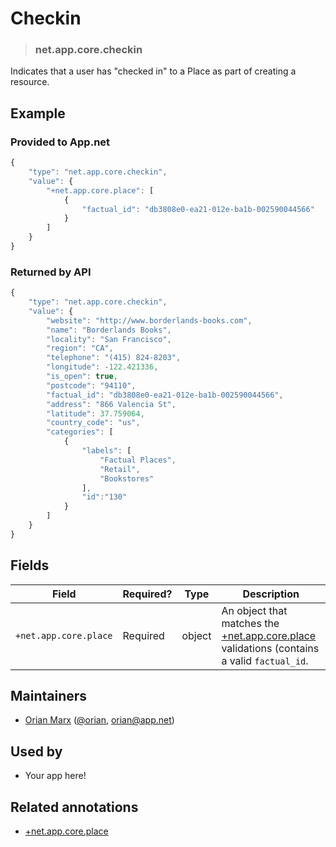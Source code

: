 <!-- give your annotation a title -->
# Checkin

<!-- specify the "type" for your annotation -->
> ### net.app.core.checkin

<!-- provide a description of what your annotation represents -->
Indicates that a user has "checked in" to a Place as part of creating a resource.

<!-- provide at least one example of what your annotation might look like in the wild -->
## Example

### Provided to App.net
~~~ js
{
    "type": "net.app.core.checkin",
    "value": {
        "+net.app.core.place": [
            {
                "factual_id": "db3808e0-ea21-012e-ba1b-002590044566"
            }
        ]
    }
}
~~~

### Returned by API

~~~ js
{
    "type": "net.app.core.checkin",
    "value": {
        "website": "http://www.borderlands-books.com",
        "name": "Borderlands Books",
        "locality": "San Francisco",
        "region": "CA",
        "telephone": "(415) 824-8203",
        "longitude": -122.421336,
        "is_open": true,
        "postcode": "94110",
        "factual_id": "db3808e0-ea21-012e-ba1b-002590044566",
        "address": "866 Valencia St",
        "latitude": 37.759064,
        "country_code": "us",
        "categories": [
            {
                "labels": [
                    "Factual Places",
                    "Retail",
                    "Bookstores"
                ],
                "id":"130"
            }
        ]
    }
}
~~~

<!-- provide a complete description of the fields in the "value" object for your annotation -->
## Fields

| Field | Required? | Type | Description |
| ----- | --------- | ---- | ----------- |
| `+net.app.core.place` | Required | object | An object that matches the [+net.app.core.place](https://github.com/appdotnet/object-metadata/blob/master/annotation-replacement-values/+net.app.core.place.md) validations (contains a valid `factual_id`.|

<!-- provide a way to contact you -->
## Maintainers
* [Orian Marx](http://orianmarx.com) ([@orian](https://alpha.app.net/orian), [orian@app.net](mailto:orian@app.net))

<!-- provide references to compatible apps / service -->
## Used by
* Your app here!

<!-- provide references to related annotations -->
## Related annotations
* [+net.app.core.place](https://github.com/appdotnet/object-metadata/blob/master/annotation-replacement-values/+net.app.core.place.md)
